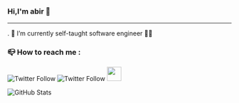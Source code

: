 ### Hi,I'm abir 👋
_________________________________________________________________________________________________________________________________________________________

. 🔭 I’m currently self-taught software engineer 👩‍💻 

### 📪 How to reach me :
![Twitter Follow](https://img.shields.io/twitter/follow/AbiirOua?color=%231DA1F2&logo=twitter&style=for-the-badge)
![Twitter Follow](https://img.shields.io/twitter/follow/abir0ua?color=%23E4405F&logo=instagram&style=for-the-badge)
<img height="32" width="32" src="https://cdn.jsdelivr.net/npm/simple-icons@v8/icons/twitter.svg" />




![GitHub Stats](https://github-readme-stats.vercel.app/api?username=abiroua20&theme=radical)
